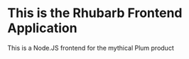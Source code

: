 # This is the Rhubarb Frontend Application

This is a Node.JS frontend for the mythical Plum product

